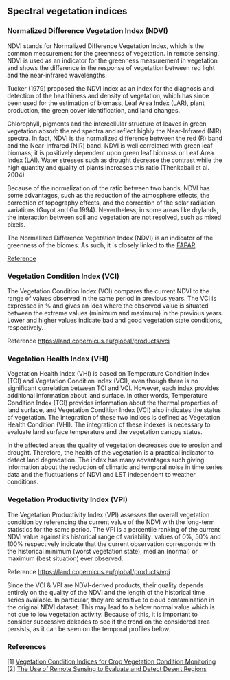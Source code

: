 
## Spectral vegetation indices

### Normalized Difference Vegetation Index (NDVI)
NDVI stands for Normalized Difference Vegetation Index, which is the common
measurement for the greenness of vegetation. In remote sensing, NDVI is used as an indicator for
the greenness measurement in vegetation and shows the difference in the response of vegetation
between red light and the near-infrared wavelengths.

Tucker (1979) proposed the NDVI index as an index for the diagnosis and detection of the
healthiness and density of vegetation, which has since been used for the estimation of biomass,
Leaf Area Index (LAR), plant production, the green cover identification, and land changes.

Chlorophyll, pigments and the intercellular structure of leaves in green vegetation absorb the
red spectra and reflect highly the Near-Infrared (NIR) spectra. In fact, NDVI is the normalized
difference between the red (R) band and the Near-Infrared (NIR) band. NDVI is well correlated
with green leaf biomass; it is positively dependent upon green leaf biomass or Leaf Area Index
(LAI). Water stresses such as drought decrease the contrast while the high quantity and quality of
plants increases this ratio (Thenkabail et al. 2004)

Because of the normalization of the ratio between two bands, NDVI has some advantages,
such as the reduction of the atmosphere effects, the correction of topography effects, and the
correction of the solar radiation variations (Guyot and Gu 1994). Nevertheless, in some areas
like drylands, the interaction between soil and vegetation are not resolved, such as mixed pixels.

The Normalized Difference Vegetation Index (NDVI) is an indicator of the greenness of the biomes. 
As such, it is closely linked to the [FAPAR](https://land.copernicus.eu/global/products/fapar).

[Reference](http://othes.univie.ac.at/14090/1/2011-02-03_0549582.pdf)


### Vegetation Condition Index (VCI)
The Vegetation Condition Index (VCI) compares the current NDVI to the range of values 
observed in the same period in previous years. 
The VCI is expressed in % and gives an idea where the observed value is situated 
between the extreme values (minimum and maximum) in the previous years. 
Lower and higher values indicate bad and good vegetation state conditions, respectively.

Reference https://land.copernicus.eu/global/products/vci


### Vegetation Health Index (VHI)
Vegetation Health Index (VHI) is based on Temperature Condition Index (TCI) and Vegetation
Condition Index (VCI), even though there is no significant correlation between TCI and VCI.
However, each index provides additional information about land surface. In other words,
Temperature Condition Index (TCI) provides information about the thermal properties of land
surface, and Vegetation Condition Index (VCI) also indicates the status of vegetation. The
integration of these two indices is defined as Vegetation Health Condition (VHI).
The integration of these indexes is necessary to evaluate land surface temperature and the vegetation
canopy status. 

In the affected areas the quality of vegetation decreases due to erosion and drought.
Therefore, the health of the vegetation is a practical indicator to detect land degradation. The
index has many advantages such giving information about the reduction of climatic and
temporal noise in time series data and the fluctuations of NDVI and LST independent to
weather conditions.

### Vegetation Productivity Index (VPI)
The Vegetation Productivity Index (VPI) assesses the overall vegetation condition 
by referencing the current value of the NDVI with the long-term statistics for 
the same period. The VPI is a percentile ranking of the current NDVI value against 
its historical range of variability: values of 0%, 50% and 100% respectively 
indicate that the current observation corresponds with the historical minimum 
(worst vegetation state), median (normal) or maximum (best situation) ever observed.

Reference https://land.copernicus.eu/global/products/vpi


Since the VCI & VPI are NDVI-derived products, their quality depends entirely on the quality 
of the NDVI and the length of the historical time series available. 
In particular, they are sensitive to cloud contamination in the original NDVI dataset. 
This may lead to a below normal value which is not due to low vegetation activity. 
Because of this, it is important to consider successive dekades to see if the 
trend on the considered area persists, as it can be seen on the temporal profiles below.



### References
[1] [Vegetation Condition Indices for Crop Vegetation Condition Monitoring](https://www.nass.usda.gov/Education_and_Outreach/Reports,_Presentations_and_Conferences/Presentations/Yang_IGARSS11_VegeConditionMonitoring.pdf)
[2] [The Use of Remote Sensing to Evaluate and Detect Desert Regions](http://othes.univie.ac.at/14090/1/2011-02-03_0549582.pdf)







